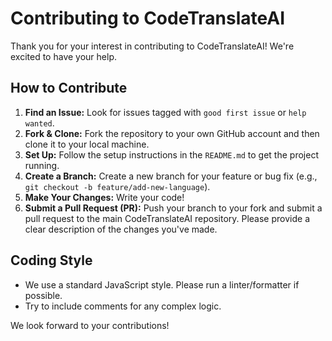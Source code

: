 # Contributing to CodeTranslateAI

Thank you for your interest in contributing to CodeTranslateAI! We're excited to have your help.

## How to Contribute

1.  **Find an Issue:** Look for issues tagged with `good first issue` or `help wanted`.
2.  **Fork & Clone:** Fork the repository to your own GitHub account and then clone it to your local machine.
3.  **Set Up:** Follow the setup instructions in the `README.md` to get the project running.
4.  **Create a Branch:** Create a new branch for your feature or bug fix (e.g., `git checkout -b feature/add-new-language`).
5.  **Make Your Changes:** Write your code!
6.  **Submit a Pull Request (PR):** Push your branch to your fork and submit a pull request to the main CodeTranslateAI repository. Please provide a clear description of the changes you've made.

## Coding Style

- We use a standard JavaScript style. Please run a linter/formatter if possible.
- Try to include comments for any complex logic.

We look forward to your contributions!
